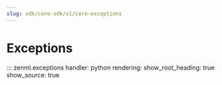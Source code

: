```yaml
---
slug: sdk/core-sdk/v1/core-exceptions
---
```


# Exceptions

::: zenml.exceptions
    handler: python
    rendering:
      show_root_heading: true
      show_source: true
